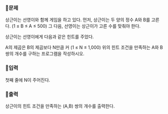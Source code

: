 ### 📌문제
상근이는 선영이와 함께 게임을 하고 있다. 먼저, 상근이는 두 양의 정수 A와 B를 고른다. (1 ≤ B ≤ A ≤ 500) 
그 다음, 선영이는 상근이가 고른 수를 맞춰야 한다.

상근이는 선영이에게 다음과 같은 힌트를 주었다.

A의 제곱은 B의 제곱보다 N만큼 커 (1 ≤ N ≤ 1,000)
위의 힌트 조건을 만족하는 A와 B 쌍의 개수를 구하는 프로그램을 작성하시오.

### 📌입력
첫째 줄에 N이 주어진다.

### 📌출력
상근이의 힌트 조건을 만족하는 (A,B) 쌍의 개수를 출력한다. 
